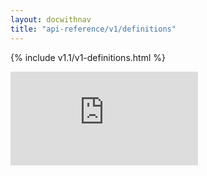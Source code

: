 ```yaml
---
layout: docwithnav
title: "api-reference/v1/definitions"
---
```

<!-- BEGIN MUNGE: UNVERSIONED_WARNING -->


<!-- END MUNGE: UNVERSIONED_WARNING -->
<!-- needed for gh-pages to render html files when imported -->
{% include v1.1/v1-definitions.html %}






<!-- BEGIN MUNGE: IS_VERSIONED -->
<!-- TAG IS_VERSIONED -->
<!-- END MUNGE: IS_VERSIONED -->


<!-- BEGIN MUNGE: GENERATED_ANALYTICS -->
[![Analytics](https://kubernetes-site.appspot.com/UA-36037335-10/GitHub/docs/api-reference/v1/definitions.md?pixel)]()
<!-- END MUNGE: GENERATED_ANALYTICS -->

